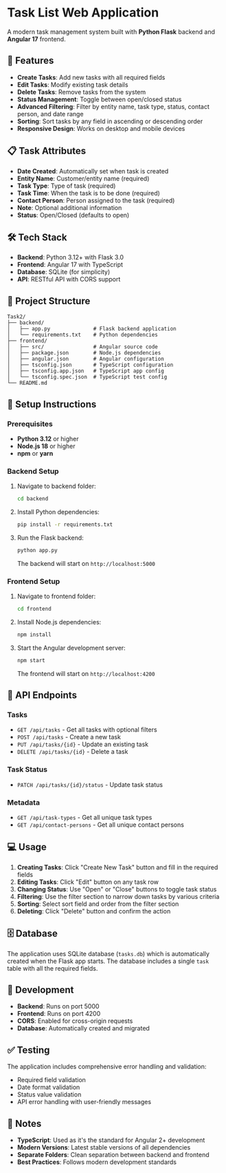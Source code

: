 # Task List Web Application

A modern task management system built with **Python Flask** backend and **Angular 17** frontend.

## 🚀 Features

- **Create Tasks**: Add new tasks with all required fields
- **Edit Tasks**: Modify existing task details
- **Delete Tasks**: Remove tasks from the system
- **Status Management**: Toggle between open/closed status
- **Advanced Filtering**: Filter by entity name, task type, status, contact person, and date range
- **Sorting**: Sort tasks by any field in ascending or descending order
- **Responsive Design**: Works on desktop and mobile devices

## 📋 Task Attributes

- **Date Created**: Automatically set when task is created
- **Entity Name**: Customer/entity name (required)
- **Task Type**: Type of task (required)
- **Task Time**: When the task is to be done (required)
- **Contact Person**: Person assigned to the task (required)
- **Note**: Optional additional information
- **Status**: Open/Closed (defaults to open)

## 🛠️ Tech Stack

- **Backend**: Python 3.12+ with Flask 3.0
- **Frontend**: Angular 17 with TypeScript
- **Database**: SQLite (for simplicity)
- **API**: RESTful API with CORS support

## 📁 Project Structure

```
Task2/
├── backend/
│   ├── app.py              # Flask backend application
│   └── requirements.txt    # Python dependencies
├── frontend/
│   ├── src/                # Angular source code
│   ├── package.json        # Node.js dependencies
│   ├── angular.json        # Angular configuration
│   ├── tsconfig.json       # TypeScript configuration
│   ├── tsconfig.app.json   # TypeScript app config
│   └── tsconfig.spec.json  # TypeScript test config
└── README.md
```

## 🚀 Setup Instructions

### Prerequisites

- **Python 3.12** or higher
- **Node.js 18** or higher
- **npm** or **yarn**

### Backend Setup

1. Navigate to backend folder:
   ```bash
   cd backend
   ```

2. Install Python dependencies:
   ```bash
   pip install -r requirements.txt
   ```

3. Run the Flask backend:
   ```bash
   python app.py
   ```

   The backend will start on `http://localhost:5000`

### Frontend Setup

1. Navigate to frontend folder:
   ```bash
   cd frontend
   ```

2. Install Node.js dependencies:
   ```bash
   npm install
   ```

3. Start the Angular development server:
   ```bash
   npm start
   ```

   The frontend will start on `http://localhost:4200`

## 🔌 API Endpoints

### Tasks
- `GET /api/tasks` - Get all tasks with optional filters
- `POST /api/tasks` - Create a new task
- `PUT /api/tasks/{id}` - Update an existing task
- `DELETE /api/tasks/{id}` - Delete a task

### Task Status
- `PATCH /api/tasks/{id}/status` - Update task status

### Metadata
- `GET /api/task-types` - Get all unique task types
- `GET /api/contact-persons` - Get all unique contact persons

## 💻 Usage

1. **Creating Tasks**: Click "Create New Task" button and fill in the required fields
2. **Editing Tasks**: Click "Edit" button on any task row
3. **Changing Status**: Use "Open" or "Close" buttons to toggle task status
4. **Filtering**: Use the filter section to narrow down tasks by various criteria
5. **Sorting**: Select sort field and order from the filter section
6. **Deleting**: Click "Delete" button and confirm the action

## 🗄️ Database

The application uses SQLite database (`tasks.db`) which is automatically created when the Flask app starts. The database includes a single `task` table with all the required fields.

## 🔧 Development

- **Backend**: Runs on port 5000
- **Frontend**: Runs on port 4200
- **CORS**: Enabled for cross-origin requests
- **Database**: Automatically created and migrated

## ✅ Testing

The application includes comprehensive error handling and validation:
- Required field validation
- Date format validation
- Status value validation
- API error handling with user-friendly messages

## 📝 Notes

- **TypeScript**: Used as it's the standard for Angular 2+ development
- **Modern Versions**: Latest stable versions of all dependencies
- **Separate Folders**: Clean separation between backend and frontend
- **Best Practices**: Follows modern development standards
